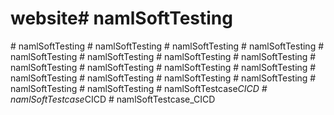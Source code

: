 # website#   n a m l S o f t T e s t i n g  
 #   n a m l S o f t T e s t i n g  
 #   n a m l S o f t T e s t i n g  
 #   n a m l S o f t T e s t i n g  
 #   n a m l S o f t T e s t i n g  
 #   n a m l S o f t T e s t i n g  
 #   n a m l S o f t T e s t i n g  
 #   n a m l S o f t T e s t i n g  
 #   n a m l S o f t T e s t i n g  
 #   n a m l S o f t T e s t i n g  
 #   n a m l S o f t T e s t i n g  
 #   n a m l S o f t T e s t i n g  
 #   n a m l S o f t T e s t i n g  
 #   n a m l S o f t T e s t i n g  
 #   n a m l S o f t T e s t i n g  
 #   n a m l S o f t T e s t i n g  
 #   n a m l S o f t T e s t i n g  
 #   n a m l S o f t T e s t i n g  
 #   n a m l S o f t T e s t i n g  
 #   n a m l S o f t T e s t c a s e _ C I C D  
 #   n a m l S o f t T e s t c a s e _ C I C D  
 #   n a m l S o f t T e s t c a s e _ C I C D  
 